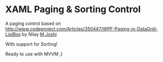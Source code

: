 # XAML Paging & Sorting Control
A paging control based on http://www.codeproject.com/Articles/350447/WPF-Paging-in-DataGrid-ListBox by Nilay [M Joshi](http://www.codeproject.com/script/Membership/View.aspx?mid=5277189)

With support for Sorting!

Ready to use with MVVM ;)
